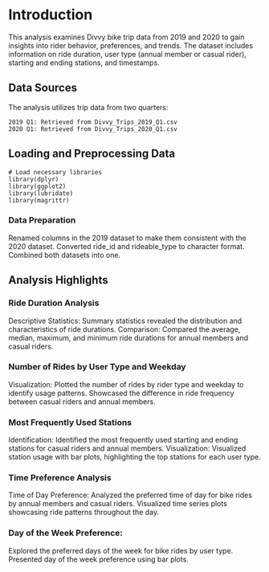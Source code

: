 
# Introduction

This analysis examines Divvy bike trip data from 2019 and 2020 to gain insights into rider behavior, preferences, and trends. The dataset includes information on ride duration, user type (annual member or casual rider), starting and ending stations, and timestamps.

## Data Sources
The analysis utilizes trip data from two quarters:
```
2019 Q1: Retrieved from Divvy_Trips_2019_Q1.csv
2020 Q1: Retrieved from Divvy_Trips_2020_Q1.csv
```

## Loading and Preprocessing Data

```
# Load necessary libraries
library(dplyr)
library(ggplot2)
library(lubridate)
library(magrittr)
```
### Data Preparation
Renamed columns in the 2019 dataset to make them consistent with the 2020 dataset.
Converted ride_id and rideable_type to character format.
Combined both datasets into one.

## Analysis Highlights
### Ride Duration Analysis
Descriptive Statistics:
Summary statistics revealed the distribution and characteristics of ride durations.
Comparison:
Compared the average, median, maximum, and minimum ride durations for annual members and casual riders.

### Number of Rides by User Type and Weekday
Visualization:
Plotted the number of rides by rider type and weekday to identify usage patterns.
Showcased the difference in ride frequency between casual riders and annual members.

### Most Frequently Used Stations
Identification:
Identified the most frequently used starting and ending stations for casual riders and annual members.
Visualization:
Visualized station usage with bar plots, highlighting the top stations for each user type.

### Time Preference Analysis
Time of Day Preference:
Analyzed the preferred time of day for bike rides by annual members and casual riders.
Visualized time series plots showcasing ride patterns throughout the day.

### Day of the Week Preference:
Explored the preferred days of the week for bike rides by user type.
Presented day of the week preference using bar plots.
